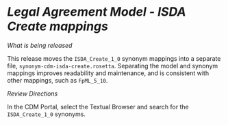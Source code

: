 # *Legal Agreement Model - ISDA Create mappings*

_What is being released_

This release moves the `ISDA_Create_1_0` synonym mappings into a separate file, `synonym-cdm-isda-create.rosetta`.  Separating the model and synonym mappings improves readability and maintenance, and is consistent with other mappings, such as `FpML_5_10`.

_Review Directions_

In the CDM Portal, select the Textual Browser and search for the `ISDA_Create_1_0` synonyms.
